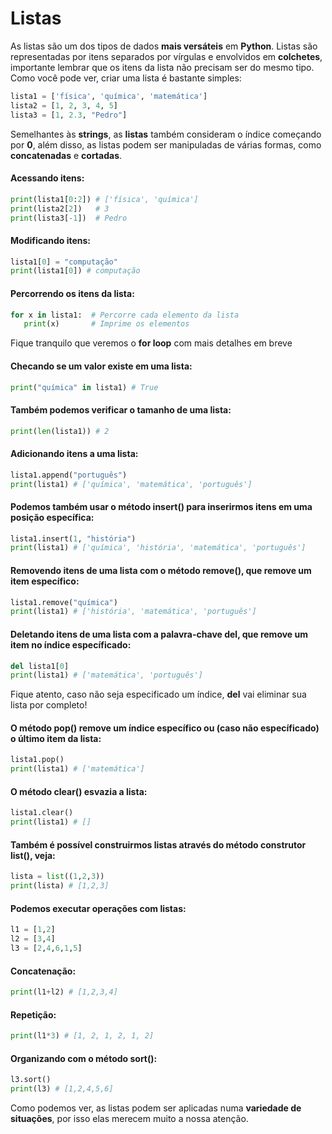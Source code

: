 # Listas

As listas são um dos tipos de dados **mais versáteis** em **Python**. Listas são representadas por itens separados por vírgulas e envolvidos em **colchetes**, importante lembrar que os itens da lista não precisam ser do mesmo tipo. Como você pode ver, criar uma lista é bastante simples:

```python
lista1 = ['física', 'química', 'matemática']
lista2 = [1, 2, 3, 4, 5]
lista3 = [1, 2.3, "Pedro"]
```

Semelhantes às **strings**, as **listas** também consideram o índice começando por **0**, além disso, as listas podem ser manipuladas de várias formas, como **concatenadas** e **cortadas**.

#### Acessando itens:

```python
print(lista1[0:2]) # ['física', 'química']
print(lista2[2])   # 3
print(lista3[-1])  # Pedro
```

#### Modificando itens:

```python
lista1[0] = "computação"
print(lista1[0]) # computação
```

#### Percorrendo os itens da lista:

```python
for x in lista1:  # Percorre cada elemento da lista
   print(x)       # Imprime os elementos
```

Fique tranquilo que veremos o **for loop** com mais detalhes em breve

#### Checando se um valor existe em uma lista:

```python
print("química" in lista1) # True
```

#### Também podemos verificar o tamanho de uma lista:

```python
print(len(lista1)) # 2
```

#### Adicionando itens a uma lista:

```python
lista1.append("português")
print(lista1) # ['química', 'matemática', 'português']
```

#### Podemos também usar o método **insert()** para inserirmos itens em uma posição específica:

```python
lista1.insert(1, "história")
print(lista1) # ['química', 'história', 'matemática', 'português']
```

#### Removendo itens de uma lista com o método **remove()**, que remove um item específico:

```python
lista1.remove("química")
print(lista1) # ['história', 'matemática', 'português']
```

#### Deletando itens de uma lista com a palavra-chave **del**, que remove um item no índice específicado:

```python
del lista1[0]
print(lista1) # ['matemática', 'português']
```

Fique atento, caso não seja especificado um índice, **del** vai eliminar sua lista por completo!

#### O método **pop()** remove um índice específico ou (caso não específicado) o último item da lista:

```python
lista1.pop()
print(lista1) # ['matemática']
```

#### O método **clear()** esvazia a lista:

```python
lista1.clear()
print(lista1) # []
```

#### Também é possível construirmos listas através do método construtor **list()**, veja:

```python
lista = list((1,2,3))
print(lista) # [1,2,3]
```

#### Podemos executar operações com listas:

```python
l1 = [1,2]
l2 = [3,4]
l3 = [2,4,6,1,5]
```

#### Concatenação:

```python
print(l1+l2) # [1,2,3,4]
```

#### Repetição:

```python
print(l1*3) # [1, 2, 1, 2, 1, 2]
```

#### Organizando com o método **sort()**:

```python
l3.sort()
print(l3) # [1,2,4,5,6]
```

Como podemos ver, as listas podem ser aplicadas numa **variedade de situações**, por isso elas merecem
muito a nossa atenção.

